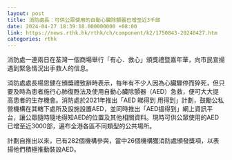 ```yaml
---
layout: post
title: 消防處長：可供公眾使用的自動心臟除顫器已增至近3千部
date: 2024-04-27 18:39:18.000000000 +08:00
link: https://news.rthk.hk/rthk/ch/component/k2/1750843-20240427.htm
categories: rthk
---
```


消防處一連兩日在荃灣一個商場舉行「有心．救心」頒獎禮暨嘉年華，向市民宣揚遇到緊急情況出手救人的信息。

消防處處長楊恩健在頒獎禮致辭時表示，每年有不少人因為心臟驟停而猝死，但只要及時為患者施行心肺復甦法及使用自動心臟除顫器（AED）急救，便可大大提高患者的生存機會。消防處於2021年推出「AED 睇得到 用得到」計劃，鼓勵公私營機構在其轄下處所及設施設置AED，並同時推出「AED搵得到」網上資訊平台，讓公眾隨時隨地得知AED的位置及其他相關資料。現時可供公眾使用的AED已增至近3000部，遍布全港各區不同類型的公共場所。 

計劃自推出以來，已有282個機構參與，當中26個機構獲消防處頒發獎項，以表揚他們積極推動裝設AED。
